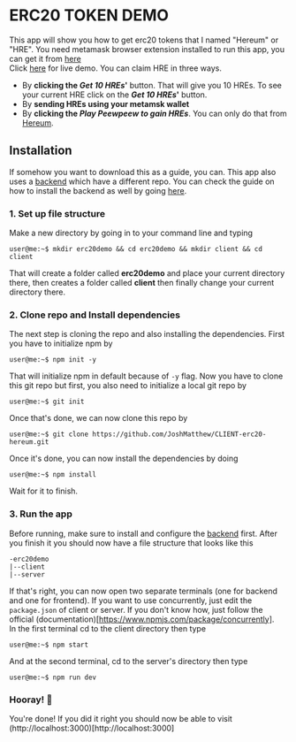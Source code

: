 # ERC20 TOKEN DEMO
This app will show you how to get erc20 tokens that I named "Hereum" or "HRE". You need metamask browser extension installed to run this app, you can get it from [here](https://chrome.google.com/webstore/detail/metamask/nkbihfbeogaeaoehlefnkodbefgpgknn?hl=en)<br>
Click [here](https://hereum.herokuapp.com/) for live demo. You can claim HRE in three ways.
* By **clicking the _Get 10 HREs_'** button. That will give you 10 HREs. To see your current HRE click on the **_Get 10 HREs_'** button.
* By **sending HREs using your metamsk wallet**
* By **clicking the _Play Peewpeew to gain HREs_**. You can only do that from [Hereum](https://hereum.herokuapp.com/).

## Installation
If somehow you want to download this as a guide, you can. This app also uses a [backend](https://github.com/JoshMatthew/API-erc20-demo-Hereum-) which have a different repo. You can check the guide on how to install the backend as well by going [here](https://github.com/JoshMatthew/API-erc20-demo-Hereum-).

### 1. Set up file structure
Make a new directory by going in to your command line and typing
```console
user@me:~$ mkdir erc20demo && cd erc20demo && mkdir client && cd client
```
That will create a folder called **erc20demo** and place your current directory there, then creates a folder called **client** then finally change your current directory there.

### 2. Clone repo and Install dependencies
The next step is cloning the repo and also installing the dependencies. First you have to initialize npm by
```console
user@me:~$ npm init -y
```
That will initialize npm in default because of `-y` flag. Now you have to clone this git repo but first, you also need to initialize a local git repo by
```console
user@me:~$ git init
```
Once that's done, we can now clone this repo by
```console
user@me:~$ git clone https://github.com/JoshMatthew/CLIENT-erc20-hereum.git
```
Once it's done, you can now install the dependencies by doing
```console
user@me:~$ npm install
```
Wait for it to finish.

### 3. Run the app
Before running, make sure to install and configure the [backend](https://github.com/JoshMatthew/API-erc20-demo-Hereum-) first. After you finish it you should now have a file structure that looks like this
```
-erc20demo
|--client
|--server
```
If that's right, you can now open two separate terminals (one for backend and one for frontend). If you want to use concurrently, just edit the `package.json` of client or server. If you don't know how, just follow the official (documentation)[https://www.npmjs.com/package/concurrently]. <br>
In the first terminal cd to the client directory then type
```console
user@me:~$ npm start
```
And at the second terminal, cd to the server's directory then type
```console
user@me:~$ npm run dev
```

### Hooray! :blue_heart:
You're done! If you did it right you should now be able to visit (http://localhost:3000)[http://localhost:3000] 

